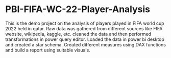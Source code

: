 # PBI-FIFA-WC-22-Player-Analysis
This is the demo project on the analysis of players played in FIFA world cup 2022 held in qatar.
Raw data was gathered from different sources like FIFA website, wikipedia, kaggle, etc.
cleaned the data and then performed transformations in power query editor.
Loaded the data in power bi desktop and created a star schema.
Created different measures using DAX functions and build a report using suitable visuals. 
